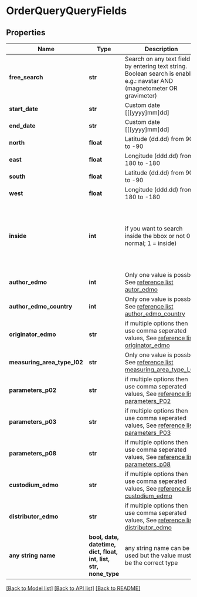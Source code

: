 # OrderQueryQueryFields


## Properties
Name | Type | Description | Notes
------------ | ------------- | ------------- | -------------
**free_search** | **str** | Search on any text field by entering text string. Boolean search is enabled e.g.: navstar AND (magnetometer OR gravimeter) | [optional] 
**start_date** | **str** | Custom date [[[yyyy]mm]dd] | [optional] 
**end_date** | **str** | Custom date [[[yyyy]mm]dd] | [optional] 
**north** | **float** | Latitude (dd.dd) from 90 to -90 | [optional] 
**east** | **float** | Longitude (ddd.dd) from 180 to -180 | [optional] 
**south** | **float** | Latitude (dd.dd) from 90 to -90 | [optional] 
**west** | **float** | Longitude (ddd.dd) from 180 to -180 | [optional] 
**inside** | **int** | if you want to search inside the bbox or not 0 &#x3D; normal; 1 &#x3D; inside) | [optional]  if omitted the server will use the default value of 1
**author_edmo** | **int** | Only one value is possble, See [reference list autor_edmo](https://seadatanet-buffer5.maris.nl/api_v5.1/reference_list/author_edmo) | [optional] 
**author_edmo_country** | **int** | Only one value is possble, See [reference list author_edmo_country](https://seadatanet-buffer5.maris.nl/api_v5.1/reference_list/author_edmo_country) | [optional] 
**originator_edmo** | **str** | if multiple options then use comma seperated values, See [reference list originator_edmo](https://seadatanet-buffer5.maris.nl/api_v5.1/reference_list/originator_edmo) | [optional] 
**measuring_area_type_l02** | **str** | Only one value is possble, See [reference list measuring_area_type_L02](https://seadatanet-buffer5.maris.nl/api_v5.1/reference_list/measuring_area_type_l02) | [optional] 
**parameters_p02** | **str** | if multiple options then use comma seperated values, See [reference list parameters_P02](https://seadatanet-buffer5.maris.nl/api_v5.1/reference_list/parameters_p02) | [optional] 
**parameters_p03** | **str** | if multiple options then use comma seperated values, See [reference list parameters_P03](https://seadatanet-buffer5.maris.nl/api_v5.1/reference_list/parameters_p03) | [optional] 
**parameters_p08** | **str** | if multiple options then use comma seperated values, See [reference list parameters_p08](https://seadatanet-buffer5.maris.nl/api_v5.1/reference_list/parameters_p08) | [optional] 
**custodium_edmo** | **str** | if multiple options then use comma seperated values, See [reference list custodium_edmo](https://seadatanet-buffer5.maris.nl/api_v5.1/reference_list/custodium_edmo) | [optional] 
**distributor_edmo** | **str** | if multiple options then use comma seperated values, See [reference list distributor_edmo](https://seadatanet-buffer5.maris.nl/api_v5.1/reference_list/distributor_edmo) | [optional] 
**any string name** | **bool, date, datetime, dict, float, int, list, str, none_type** | any string name can be used but the value must be the correct type | [optional]

[[Back to Model list]](../README.md#documentation-for-models) [[Back to API list]](../README.md#documentation-for-api-endpoints) [[Back to README]](../README.md)


